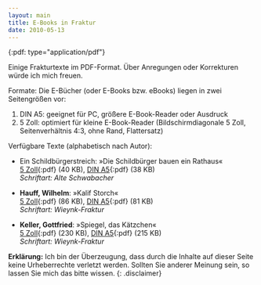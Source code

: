 ```yaml
---
layout: main
title: E-Books in Fraktur
date: 2010-05-13
---
```


{:pdf: type="application/pdf"}

Einige Frakturtexte im PDF-Format. Über Anregungen oder Korrekturen würde ich mich freuen.

Formate: Die E-Bücher (oder E-Books bzw. eBooks) liegen in zwei
Seitengrößen vor:

1. DIN A5: geeignet für PC, größere E-Book-Reader oder Ausdruck
2. 5 Zoll: optimiert für kleine E-Book-Reader
   (Bildschirmdiagonale 5 Zoll, Seitenverhältnis 4:3, ohne Rand, Flattersatz)

Verfügbare Texte (alphabetisch nach Autor):

- Ein Schildbürgerstreich: &raquo;Die Schildbürger bauen ein Rathaus&laquo;<br />
      [5&nbsp;Zoll](Die_Schildbuerger_bauen_ein_Rathaus_5in.pdf){:pdf} (40 KB),
      [DIN A5](Die_Schildbuerger_bauen_ein_Rathaus_a5.pdf){:pdf} (38 KB)<br />
      _Schriftart: Alte Schwabacher_

- **Hauff, Wilhelm**: &raquo;Kalif Storch&laquo;<br />
      [5&nbsp;Zoll](Hauff_Wilhelm_-_Kalif_Storch_5in.pdf){:pdf} (86 KB),
      [DIN A5](Hauff_Wilhelm_-_Kalif_Storch_a5.pdf){:pdf} (81 KB)<br />
      _Schriftart: Wieynk-Fraktur_

- **Keller, Gottfried**: &raquo;Spiegel, das Kätzchen&laquo;<br />
      [5&nbsp;Zoll](Keller_Gottfried_-_Spiegel_das_Kaetzchen_5in.pdf){:pdf} (230 KB),
      [DIN A5](Keller_Gottfried_-_Spiegel_das_Kaetzchen_a5.pdf){:pdf} (215 KB)<br />
      _Schriftart: Wieynk-Fraktur_

**Erklärung:**
Ich bin der Überzeugung, dass durch die
Inhalte auf dieser Seite keine Urheberrechte verletzt werden. Sollten
Sie anderer Meinung sein, so lassen Sie mich das bitte wissen.
{: .disclaimer}
